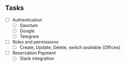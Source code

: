 ## Tasks
- [ ] Authentication 
    - [ ] Sanctum
    - [ ] Google
    - [ ] Telegram
- [ ] Roles and permissions
    - [ ] Create, Update, Delete, switch available (Offices)
- [ ] Reservation Payment
    - [ ] Slack integration
